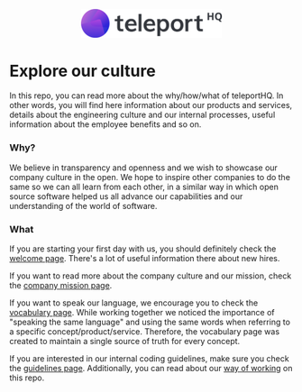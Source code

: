 <p align="center">
  <img src="/assets/teleporthq-logo.png" width="250"/>
</p>

# Explore our culture

In this repo, you can read more about the why/how/what of teleportHQ. In other words, you will find here information about our products and services, details about the engineering culture and our internal processes, useful information about the employee benefits and so on.

### Why?

We believe in transparency and openness and we wish to showcase our company culture in the open. We hope to inspire other companies to do the same so we can all learn from each other, in a similar way in which open source software helped us all advance our capabilities and our understanding of the world of software.

### What

If you are starting your first day with us, you should definitely check the [welcome page](/welcome.md). There's a lot of useful information there about new hires.

If you want to read more about the company culture and our mission, check the [company mission page](/our-mission.md).

If you want to speak our language, we encourage you to check the [vocabulary page](/vocabulary.md). While working together we noticed the importance of "speaking the same language" and using the same words when referring to a specific concept/product/service. Therefore, the vocabulary page was created to maintain a single source of truth for every concept.

If you are interested in our internal coding guidelines, make sure you check the [guidelines page](/coding-guidelines.md). Additionally, you can read about our [way of working](/way-of-working.md) on this repo.
